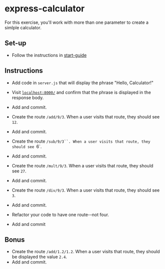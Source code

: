 # express-calculator
For this exercise, you'll work with more than one parameter to create a simlple calculator.

## Set-up
- Follow the instructions in [start-guide](../start-guide.md)

## Instructions
- Add code in `server.js` that will display the phrase "Hello, Calculator!"
- Visit [`localhost:8000/`](http://localhost:8000/) and confirm that the phrase is displayed in the response body.
- Add and commit.

- Create the route `/add/9/3`. When a user visits that route, they should see `12`.
- Add and commit.

- Create the route `/sub/9/3``. When a user visits that route, they should see `6`.
- Add and commit.

- Create the route `/mult/9/3`. When a user visits that route, they should see `27`.
- Add and commit.

- Create the route `/div/9/3`. When a user visits that route, they should see `3`.
- Add and commit.

- Refactor your code to have one route--not four.
- Add and commit

## Bonus
- Create the route `/add/1.2/1.2`. When a user visits that route, they should be displayed the value `2.4`.
- Add and commit.
